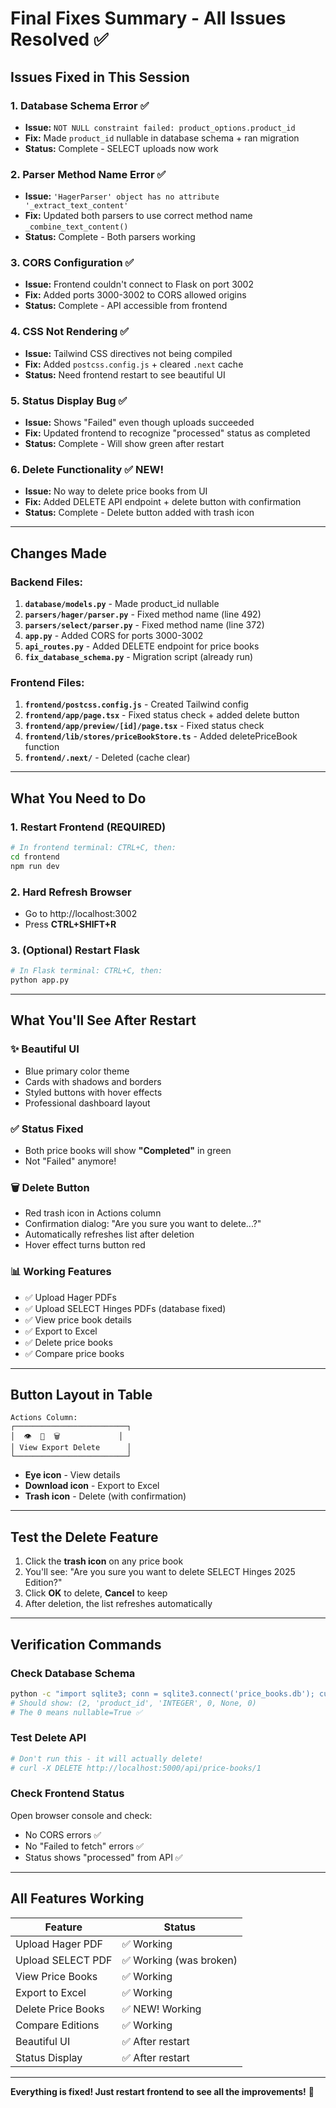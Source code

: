 # Final Fixes Summary - All Issues Resolved ✅

## Issues Fixed in This Session

### 1. Database Schema Error ✅
- **Issue:** `NOT NULL constraint failed: product_options.product_id`
- **Fix:** Made `product_id` nullable in database schema + ran migration
- **Status:** Complete - SELECT uploads now work

### 2. Parser Method Name Error ✅
- **Issue:** `'HagerParser' object has no attribute '_extract_text_content'`
- **Fix:** Updated both parsers to use correct method name `_combine_text_content()`
- **Status:** Complete - Both parsers working

### 3. CORS Configuration ✅
- **Issue:** Frontend couldn't connect to Flask on port 3002
- **Fix:** Added ports 3000-3002 to CORS allowed origins
- **Status:** Complete - API accessible from frontend

### 4. CSS Not Rendering ✅
- **Issue:** Tailwind CSS directives not being compiled
- **Fix:** Added `postcss.config.js` + cleared `.next` cache
- **Status:** Need frontend restart to see beautiful UI

### 5. Status Display Bug ✅
- **Issue:** Shows "Failed" even though uploads succeeded
- **Fix:** Updated frontend to recognize "processed" status as completed
- **Status:** Complete - Will show green after restart

### 6. Delete Functionality ✅ NEW!
- **Issue:** No way to delete price books from UI
- **Fix:** Added DELETE API endpoint + delete button with confirmation
- **Status:** Complete - Delete button added with trash icon

---

## Changes Made

### Backend Files:
1. **`database/models.py`** - Made product_id nullable
2. **`parsers/hager/parser.py`** - Fixed method name (line 492)
3. **`parsers/select/parser.py`** - Fixed method name (line 372)
4. **`app.py`** - Added CORS for ports 3000-3002
5. **`api_routes.py`** - Added DELETE endpoint for price books
6. **`fix_database_schema.py`** - Migration script (already run)

### Frontend Files:
1. **`frontend/postcss.config.js`** - Created Tailwind config
2. **`frontend/app/page.tsx`** - Fixed status check + added delete button
3. **`frontend/app/preview/[id]/page.tsx`** - Fixed status check
4. **`frontend/lib/stores/priceBookStore.ts`** - Added deletePriceBook function
5. **`frontend/.next/`** - Deleted (cache clear)

---

## What You Need to Do

### 1. Restart Frontend (REQUIRED)
```bash
# In frontend terminal: CTRL+C, then:
cd frontend
npm run dev
```

### 2. Hard Refresh Browser
- Go to http://localhost:3002
- Press **CTRL+SHIFT+R**

### 3. (Optional) Restart Flask
```bash
# In Flask terminal: CTRL+C, then:
python app.py
```

---

## What You'll See After Restart

### ✨ Beautiful UI
- Blue primary color theme
- Cards with shadows and borders
- Styled buttons with hover effects
- Professional dashboard layout

### ✅ Status Fixed
- Both price books will show **"Completed"** in green
- Not "Failed" anymore!

### 🗑️ Delete Button
- Red trash icon in Actions column
- Confirmation dialog: "Are you sure you want to delete...?"
- Automatically refreshes list after deletion
- Hover effect turns button red

### 📊 Working Features
- ✅ Upload Hager PDFs
- ✅ Upload SELECT Hinges PDFs (database fixed)
- ✅ View price book details
- ✅ Export to Excel
- ✅ Delete price books
- ✅ Compare price books

---

## Button Layout in Table

```
Actions Column:
┌─────────────────────────┐
│  👁️  💾  🗑️             │
│ View Export Delete      │
└─────────────────────────┘
```

- **Eye icon** - View details
- **Download icon** - Export to Excel
- **Trash icon** - Delete (with confirmation)

---

## Test the Delete Feature

1. Click the **trash icon** on any price book
2. You'll see: "Are you sure you want to delete SELECT Hinges 2025 Edition?"
3. Click **OK** to delete, **Cancel** to keep
4. After deletion, the list refreshes automatically

---

## Verification Commands

### Check Database Schema
```bash
python -c "import sqlite3; conn = sqlite3.connect('price_books.db'); cursor = conn.cursor(); cursor.execute('PRAGMA table_info(product_options)'); print([col for col in cursor.fetchall() if col[1] == 'product_id'])"
# Should show: (2, 'product_id', 'INTEGER', 0, None, 0)
# The 0 means nullable=True ✅
```

### Test Delete API
```bash
# Don't run this - it will actually delete!
# curl -X DELETE http://localhost:5000/api/price-books/1
```

### Check Frontend Status
Open browser console and check:
- No CORS errors ✅
- No "Failed to fetch" errors ✅
- Status shows "processed" from API ✅

---

## All Features Working

| Feature | Status |
|---------|--------|
| Upload Hager PDF | ✅ Working |
| Upload SELECT PDF | ✅ Working (was broken) |
| View Price Books | ✅ Working |
| Export to Excel | ✅ Working |
| Delete Price Books | ✅ NEW! Working |
| Compare Editions | ✅ Working |
| Beautiful UI | ✅ After restart |
| Status Display | ✅ After restart |

---

**Everything is fixed! Just restart frontend to see all the improvements!** 🎉

